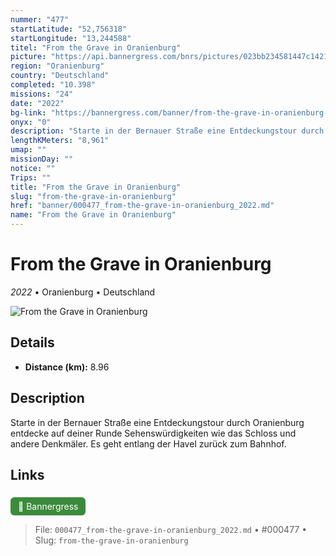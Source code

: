 ```yaml
---
nummer: "477"
startLatitude: "52,756318"
startLongitude: "13,244588"
titel: "From the Grave in Oranienburg"
picture: "https://api.bannergress.com/bnrs/pictures/023bb234581447c14213143dbc613c47"
region: "Oranienburg"
country: "Deutschland"
completed: "10.398"
missions: "24"
date: "2022"
bg-link: "https://bannergress.com/banner/from-the-grave-in-oranienburg-1694"
onyx: "0"
description: "Starte in der Bernauer Straße eine Entdeckungstour durch Oranienburg entdecke auf deiner Runde Sehenswürdigkeiten wie das Schloss und andere Denkmäler. Es geht entlang der Havel zurück zum Bahnhof."
lengthKMeters: "8,961"
umap: ""
missionDay: ""
notice: ""
Trips: ""
title: "From the Grave in Oranienburg"
slug: "from-the-grave-in-oranienburg"
href: "banner/000477_from-the-grave-in-oranienburg_2022.md"
name: "From the Grave in Oranienburg"
---
```

# From the Grave in Oranienburg

*2022* • Oranienburg • Deutschland

![From the Grave in Oranienburg](https://api.bannergress.com/bnrs/pictures/023bb234581447c14213143dbc613c47)



## Details
- **Distance (km):** 8.96






## Description
Starte in der Bernauer Straße eine Entdeckungstour durch Oranienburg entdecke auf deiner Runde Sehenswürdigkeiten wie das Schloss und andere Denkmäler. Es geht entlang der Havel zurück zum Bahnhof.



## Links
<a href="https://bannergress.com/banner/from-the-grave-in-oranienburg-1694" style="display:inline-block;margin:6px 8px 0 0;padding:6px 12px;background:#3c8b3c;color:#fff;text-decoration:none;border-radius:6px;">🔗 Bannergress</a>




> File: `000477_from-the-grave-in-oranienburg_2022.md` • #000477 • Slug: `from-the-grave-in-oranienburg`
